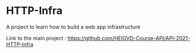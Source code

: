 # HTTP-Infra
A project to learn how to build a web app infrastructure

Link to the main project : 
https://github.com/HEIGVD-Course-API/API-2021-HTTP-Infra
